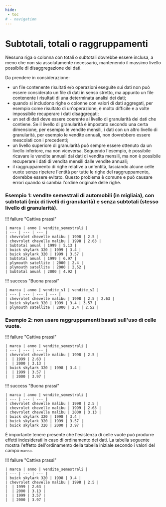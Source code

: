 ```yaml
---
hide:
 - toc
# - navigation
---
```


# Subtotali, totali o raggruppamenti

Nessuna riga o colonna con totali o subtotali dovrebbe essere inclusa, a meno che non sia assolutamente necessario, mantenendo il massimo livello possibile di disaggregazione dei dati.

Da prendere in considerazione:

- un file contenente risultati e/o operazioni eseguite sui dati non può essere considerato un file di dati in senso stretto, ma appunto un file contenente i risultati di una determinata analisi dei dati;
- quando si includono righe o colonne con valori di dati aggregati, per esempio come risultato di un'operazione, è molto difficile e a volte impossibile recuperare i dati disaggregati;
- un set di dati deve essere coerente al livello di granularità dei dati che contiene. Se il livello di granularità è impostato secondo una certa dimensione, per esempio le vendite mensili, i dati con un altro livello di granularità, per esempio le vendite annuali, non dovrebbero essere mescolati con i precedenti;
- un livello superiore di granularità può sempre essere ottenuto da un livello inferiore, ma non viceversa. Seguendo l'esempio, è possibile ricavare le vendite annuali dai dati di vendita mensili, ma non è possibile recuperare i dati di vendita mensili dalle vendite annuali;
- il raggruppamento di righe relative a un'entità, lasciando alcune celle vuote senza ripetere l'entità per tutte le righe del raggruppamento, dovrebbe essere evitato. Questo problema è comune e può causare errori quando si cambia l'ordine originale delle righe.

### Esempio 1: vendite semestrali di automobili (in migliaia), con subtotali (mix di livelli di granularità) e senza subtotali (stesso livello di granularità).

!!! failure "Cattiva prassi"

    | marca | anno | vendite_semestrali |
    | --- | --- | --- |
    | chevrolet chevelle malibu | 1998 | 2.5 |
    | chevrolet chevelle malibu | 1998 | 2.63 |
    | Subtotal anual | 1999 | 5.13 |
    | buick skylark 320 | 1999 | 3.4 |
    | buick skylark 320 | 1999 | 3.57 |
    | Subtotal anual | 1999 | 6.97 |
    | plymouth satellite | 2000 | 2.4 |
    | plymouth satellite | 2000 | 2.52 |
    | Subtotal anual | 2000 | 4.92 |

!!! success "Buona prassi"

    | marca | anno | vendite_s1 | vendite_s2 |
    | --- | --- | --- | --- |
    | chevrolet chevelle malibu | 1998 | 2.5 | 2.63 |
    | buick skylark 320 | 1999 | 3.4 | 3.57 |
    | plymouth satellite | 2000 | 2.4 | 2.52 |

### Esempio 2: non usare raggruppamenti basati sull'uso di celle vuote.

!!! failure "Cattiva prassi"

    | marca | anno | vendite_semestrali |
    | --- | --- | --- |
    | chevrolet chevelle malibu | 1998 | 2.5 |
    |  | 1999 | 2.63 |
    |  | 2000 | 3.13 |
    | buick skylark 320 | 1998 | 3.4 |
    |  | 1999 | 3.57 |
    |  | 2000 | 3.97 |


!!! success "Buona prassi"

    | marca | anno | vendite_semestrali |
    | --- | --- | --- |
    | chevrolet chevelle malibu | 1998 | 2.5 |
    | chevrolet chevelle malibu | 1999 | 2.63 |
    | chevrolet chevelle malibu | 2000 | 3.13 |
    | buick skylark 320 | 1998 | 3.4 |
    | buick skylark 320 | 1999 | 3.57 |
    | buick skylark 320 | 2000 | 3.97 |

È importante tenere presente che l'esistenza di celle vuote può produrre effetti indesiderati in caso di ordinamento dei dati. La tabella seguente mostra l'effetto dell'ordinamento della tabella iniziale secondo i valori del campo `marca`.

!!! failure "Cattiva prassi"

    | marca | anno | vendite_semestrali |
    | --- | --- | --- |
    | buick skylark 320 | 1998 | 3.4 |
    | chevrolet chevelle malibu | 1998 | 2.5 |
    |  | 1999 | 2.63 |
    |  | 2000 | 3.13 |
    |  | 1999 | 3.57 |
    |  | 2000 | 3.97 |


